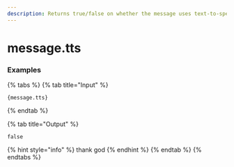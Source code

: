 ```yaml
---
description: Returns true/false on whether the message uses text-to-speech or not.
---
```


# message.tts <message id> <message channel>

### Examples

{% tabs %}
{% tab title="Input" %}
```text
{message.tts}
```
{% endtab %}

{% tab title="Output" %}
```text
false
```
{% hint style="info" %}
thank god
{% endhint %}
{% endtab %}
{% endtabs %}